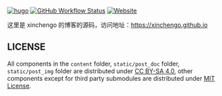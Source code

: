 [![hugo](https://img.shields.io/badge/powered%20by-hugo-orange)](https://gohugo.io/)
[![GitHub Workflow Status](https://img.shields.io/github/workflow/status/xinchengo/hugo-blog/Deploy)](https://github.com/xinchengo/hugo-blog/actions)
[![Website](https://img.shields.io/website?url=https%3A%2F%2Fxinchengo.github.io)](https://xinchengo.github.io)

这里是 xinchengo 的博客的源码，访问地址：<https://xinchengo.github.io>

## LICENSE

All components in the `content` folder, `static/post_doc` folder, `static/post_img` folder are distributed under [CC BY-SA 4.0](https://creativecommons.org/licenses/by-sa/4.0/), other components except for third party submodules are distributed under [MIT License](LICENSE).

